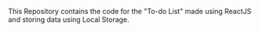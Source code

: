 This Repository contains the code for the "To-do List" made using ReactJS and storing data using Local Storage.